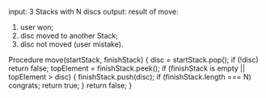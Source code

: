 input: 3 Stacks with N discs
output: result of move:

1.  user won;
2.  disc moved to another Stack;
3.  disc not moved (user mistake).

Procedure
move(startStack, finishStack) {
disc = startStack.pop();
if (!disc) return false;
topElement = finishStack.peek();
if (finishStack is empty || topElement > disc) {
finishStack.push(disc);
if (finishStack.length === N) congrats;
return true;
}
return false;
}
